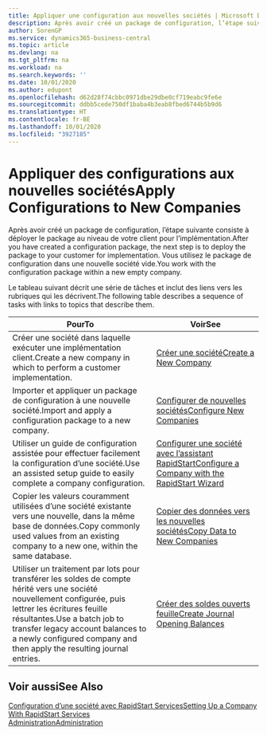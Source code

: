 ```yaml
---
title: Appliquer une configuration aux nouvelles sociétés | Microsoft Docs
description: Après avoir créé un package de configuration, l’étape suivante consiste à déployer le package au niveau de votre client pour l’implémentation. Vous utilisez la configuration avec une nouvelle société vide.
author: SorenGP
ms.service: dynamics365-business-central
ms.topic: article
ms.devlang: na
ms.tgt_pltfrm: na
ms.workload: na
ms.search.keywords: ''
ms.date: 10/01/2020
ms.author: edupont
ms.openlocfilehash: d62d28f74cbbc0971dbe29dbe0cf719eabc9fe6e
ms.sourcegitcommit: ddbb5cede750df1baba4b3eab8fbed6744b5b9d6
ms.translationtype: HT
ms.contentlocale: fr-BE
ms.lasthandoff: 10/01/2020
ms.locfileid: "3927185"
---
```

# <a name="apply-configurations-to-new-companies"></a><span data-ttu-id="98222-104">Appliquer des configurations aux nouvelles sociétés</span><span class="sxs-lookup"><span data-stu-id="98222-104">Apply Configurations to New Companies</span></span>
<span data-ttu-id="98222-105">Après avoir créé un package de configuration, l’étape suivante consiste à déployer le package au niveau de votre client pour l’implémentation.</span><span class="sxs-lookup"><span data-stu-id="98222-105">After you have created a configuration package, the next step is to deploy the package to your customer for implementation.</span></span> <span data-ttu-id="98222-106">Vous utilisez le package de configuration dans une nouvelle société vide.</span><span class="sxs-lookup"><span data-stu-id="98222-106">You work with the configuration package within a new empty company.</span></span>  

 <span data-ttu-id="98222-107">Le tableau suivant décrit une série de tâches et inclut des liens vers les rubriques qui les décrivent.</span><span class="sxs-lookup"><span data-stu-id="98222-107">The following table describes a sequence of tasks with links to topics that describe them.</span></span>

|<span data-ttu-id="98222-108">**Pour**</span><span class="sxs-lookup"><span data-stu-id="98222-108">**To**</span></span>|<span data-ttu-id="98222-109">**Voir**</span><span class="sxs-lookup"><span data-stu-id="98222-109">**See**</span></span>|  
|------------|-------------|  
|<span data-ttu-id="98222-110">Créer une société dans laquelle exécuter une implémentation client.</span><span class="sxs-lookup"><span data-stu-id="98222-110">Create a new company in which to perform a customer implementation.</span></span>|[<span data-ttu-id="98222-111">Créer une société</span><span class="sxs-lookup"><span data-stu-id="98222-111">Create a New Company</span></span>](admin-how-to-create-a-new-company.md)|  
|<span data-ttu-id="98222-112">Importer et appliquer un package de configuration à une nouvelle société.</span><span class="sxs-lookup"><span data-stu-id="98222-112">Import and apply a configuration package to a new company.</span></span>|[<span data-ttu-id="98222-113">Configurer de nouvelles sociétés</span><span class="sxs-lookup"><span data-stu-id="98222-113">Configure New Companies</span></span>](admin-how-to-configure-new-companies.md)|  
|<span data-ttu-id="98222-114">Utiliser un guide de configuration assistée pour effectuer facilement la configuration d’une société.</span><span class="sxs-lookup"><span data-stu-id="98222-114">Use an assisted setup guide to easily complete a company configuration.</span></span>|[<span data-ttu-id="98222-115">Configurer une société avec l’assistant RapidStart</span><span class="sxs-lookup"><span data-stu-id="98222-115">Configure a Company with the RapidStart Wizard</span></span>](admin-how-to-configure-a-company-with-the-rapidstart-wizard.md)|
|<span data-ttu-id="98222-116">Copier les valeurs couramment utilisées d’une société existante vers une nouvelle, dans la même base de données.</span><span class="sxs-lookup"><span data-stu-id="98222-116">Copy commonly used values from an existing company to a new one, within the same database.</span></span>|[<span data-ttu-id="98222-117">Copier des données vers les nouvelles sociétés</span><span class="sxs-lookup"><span data-stu-id="98222-117">Copy Data to New Companies</span></span>](admin-how-to-copy-data-to-new-companies.md)|  
|<span data-ttu-id="98222-118">Utiliser un traitement par lots pour transférer les soldes de compte hérité vers une société nouvellement configurée, puis lettrer les écritures feuille résultantes.</span><span class="sxs-lookup"><span data-stu-id="98222-118">Use a batch job to transfer legacy account balances to a newly configured company and then apply the resulting journal entries.</span></span>|[<span data-ttu-id="98222-119">Créer des soldes ouverts feuille</span><span class="sxs-lookup"><span data-stu-id="98222-119">Create Journal Opening Balances</span></span>](admin-how-to-create-journal-opening-balances.md)|  

## <a name="see-also"></a><span data-ttu-id="98222-120">Voir aussi</span><span class="sxs-lookup"><span data-stu-id="98222-120">See Also</span></span>  
[<span data-ttu-id="98222-121">Configuration d’une société avec RapidStart Services</span><span class="sxs-lookup"><span data-stu-id="98222-121">Setting Up a Company With RapidStart Services</span></span>](admin-set-up-a-company-with-rapidstart.md)  
[<span data-ttu-id="98222-122">Administration</span><span class="sxs-lookup"><span data-stu-id="98222-122">Administration</span></span>](admin-setup-and-administration.md)

